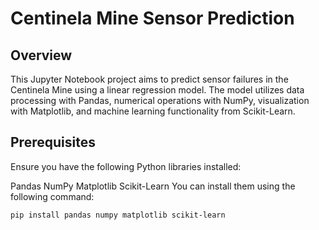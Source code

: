# Centinela Mine Sensor Prediction

## Overview
This Jupyter Notebook project aims to predict sensor failures in the Centinela Mine using a linear regression model.
The model utilizes data processing with Pandas, numerical operations with NumPy, visualization with Matplotlib, 
and machine learning functionality from Scikit-Learn.

## Prerequisites
Ensure you have the following Python libraries installed:

Pandas
NumPy
Matplotlib
Scikit-Learn
You can install them using the following command:

```bash
pip install pandas numpy matplotlib scikit-learn
```
